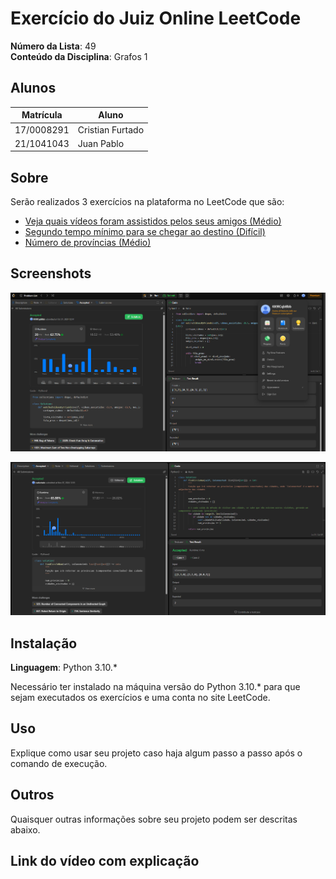 # Exercício do Juiz Online LeetCode

**Número da Lista**: 49<br>
**Conteúdo da Disciplina**: Grafos 1<br>

## Alunos
|Matrícula | Aluno |
| -- | -- |
| 17/0008291  |  Cristian Furtado |
| 21/1041043 |  Juan Pablo |

## Sobre 
Serão realizados 3 exercícios na plataforma no LeetCode que são:

- <a href="https://leetcode.com/problems/get-watched-videos-by-your-friends/">Veja quais vídeos foram assistidos pelos seus amigos (Médio)</a>
- <a href="https://leetcode.com/problems/second-minimum-time-to-reach-destination/description/">Segundo tempo mínimo para se chegar ao destino (Difícil)</a>
- <a href="https://leetcode.com/problems/number-of-provinces/description/">Número de províncias (Médio)</a>

## Screenshots
![Aceite do exercício 1311](./imgs/accepted_1311.png "Aceite do exercício 1311")

![Aceite do exercício 0547](./imgs/accepted_0547.png "Aceite do exercício 0547")


## Instalação 
**Linguagem**: Python 3.10.*<br>

Necessário ter instalado na máquina versão do Python 3.10.* para que sejam executados os exercícios e uma conta no site LeetCode.

## Uso 
Explique como usar seu projeto caso haja algum passo a passo após o comando de execução.

## Outros 
Quaisquer outras informações sobre seu projeto podem ser descritas abaixo.

## Link do vídeo com explicação 


